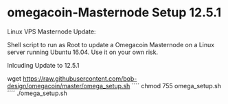 # omegacoin-Masternode Setup 12.5.1

Linux VPS Masternode Update:

Shell script to run as Root to update a Omegacoin Masternode on a Linux server running Ubuntu 16.04. Use it on your own risk.

Inlcuding Update to 12.5.1


wget https://raw.githubusercontent.com/bob-design/omegacoin/master/omega_setup.sh
´´´´
chmod 755 omega_setup.sh
´´´´
./omega_setup.sh

